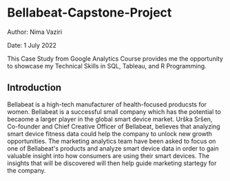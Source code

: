 # Bellabeat-Capstone-Project

Author: Nima Vaziri

Date: 1 July 2022

This Case Study from Google Analytics Course provides me the opportunity to showcase my Technical Skills in SQL, Tableau, and R Programming.

## Introduction
Bellabeat is a high-tech manufacturer of health-focused producsts for women. Bellabeat is a successful small company which has the potential to becaome a larger player in the global smart device market. Urška Sršen, Co-founder and Chief Creative Officer of Bellabeat, believes that analyzing smart device fitness data could help the company to unlock new growth opportunities. The marketing analytics team have been asked to focus on one of Bellabeat's products and analyze smart device data in order to gain valuable insight into how consumers are using their smart devices. The insights that will be discovered will then help guide marketing startegy for the company.
